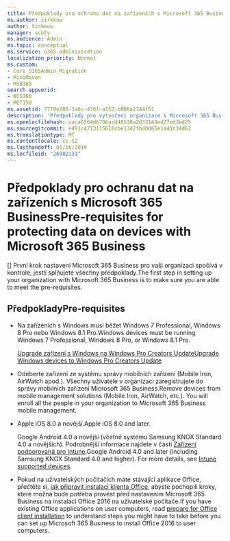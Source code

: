 ```yaml
---
title: Předpoklady pro ochranu dat na zařízeních s Microsoft 365 Business
ms.author: sirkkuw
author: Sirkkuw
manager: scotv
ms.audience: Admin
ms.topic: conceptual
ms.service: o365-administration
localization_priority: Normal
ms.custom:
- Core_O365Admin_Migration
- MiniMaven
- MSB365
search.appverid:
- BCS160
- MET150
ms.assetid: 7770e280-3a6c-436f-a157-b008a2744f51
description: 'Předpoklady pro vytvoření organizace s Microsoft 365 Business vědět. '
ms.openlocfilehash: caca6564d6706acd48538a2d33143ed27ed3bd25
ms.sourcegitcommit: e491c4713115610cbe13d2fbd0d65e1a41c34d62
ms.translationtype: MT
ms.contentlocale: cs-CZ
ms.lasthandoff: 01/16/2019
ms.locfileid: "26982131"
---
```

# <a name="pre-requisites-for-protecting-data-on-devices-with-microsoft-365-business"></a><span data-ttu-id="5c9c3-103">Předpoklady pro ochranu dat na zařízeních s Microsoft 365 Business</span><span class="sxs-lookup"><span data-stu-id="5c9c3-103">Pre-requisites for protecting data on devices with Microsoft 365 Business</span></span>

<span data-ttu-id="5c9c3-104">[] První krok nastavení Microsoft 365 Business pro vaši organizaci spočívá v kontrole, jestli splňujete všechny předpoklady.</span><span class="sxs-lookup"><span data-stu-id="5c9c3-104">The first step in setting up your organization with Microsoft 365 Business is to make sure you are able to meet the pre-requisites.</span></span>
  
## <a name="pre-requisites"></a><span data-ttu-id="5c9c3-105">Předpoklady</span><span class="sxs-lookup"><span data-stu-id="5c9c3-105">Pre-requisites</span></span>

- <span data-ttu-id="5c9c3-106">Na zařízeních s Windows musí běžet Windows 7 Professional, Windows 8 Pro nebo Windows 8.1 Pro.</span><span class="sxs-lookup"><span data-stu-id="5c9c3-106">Windows devices must be running Windows 7 Professional, Windows 8 Pro, or Windows 8.1 Pro.</span></span>
    
    [<span data-ttu-id="5c9c3-107">Upgrade zařízení s Windows na Windows Pro Creators Update</span><span class="sxs-lookup"><span data-stu-id="5c9c3-107">Upgrade Windows devices to Windows Pro Creators Update</span></span>](upgrade-to-windows-pro-creators-update.md)
    
- <span data-ttu-id="5c9c3-p101">Odeberte zařízení ze systému správy mobilních zařízení (Mobile Iron, AirWatch apod.). Všechny uživatele v organizaci zaregistrujete do správy mobilních zařízení Microsoft 365 Business.</span><span class="sxs-lookup"><span data-stu-id="5c9c3-p101">Remove devices from mobile management solutions (Mobile Iron, AirWatch, etc.). You will enroll all the people in your organization to Microsoft 365 Business mobile management.</span></span>
    
- <span data-ttu-id="5c9c3-110">Apple iOS 8.0 a novější.</span><span class="sxs-lookup"><span data-stu-id="5c9c3-110">Apple iOS 8.0 and later.</span></span>
    
    <span data-ttu-id="5c9c3-p102">Google Android 4.0 a novější (včetně systému Samsung KNOX Standard 4.0 a novějších). Podrobnější informace najdete v části [Zařízení podporovaná pro Intune](https://go.microsoft.com/fwlink/p/?linkid=852307).</span><span class="sxs-lookup"><span data-stu-id="5c9c3-p102">Google Android 4.0 and later (including Samsung KNOX Standard 4.0 and higher). For more details, see [Intune supported devices](https://go.microsoft.com/fwlink/p/?linkid=852307).</span></span>
    
- <span data-ttu-id="5c9c3-113">Pokud na uživatelských počítačích máte stávající aplikace Office, přečtěte si, [jak připravit instalaci klienta Office](prepare-for-office-client-deployment.md), abyste pochopili kroky, které možná bude potřeba provést před nastavením Microsoft 365 Business na instalaci Office 2016 na uživatelské počítače.</span><span class="sxs-lookup"><span data-stu-id="5c9c3-113">If you have existing Office applications on user computers, read [prepare for Office client installation](prepare-for-office-client-deployment.md) to understand steps you might have to take before you can set up Microsoft 365 Business to install Office 2016 to user computers.</span></span> 
    


